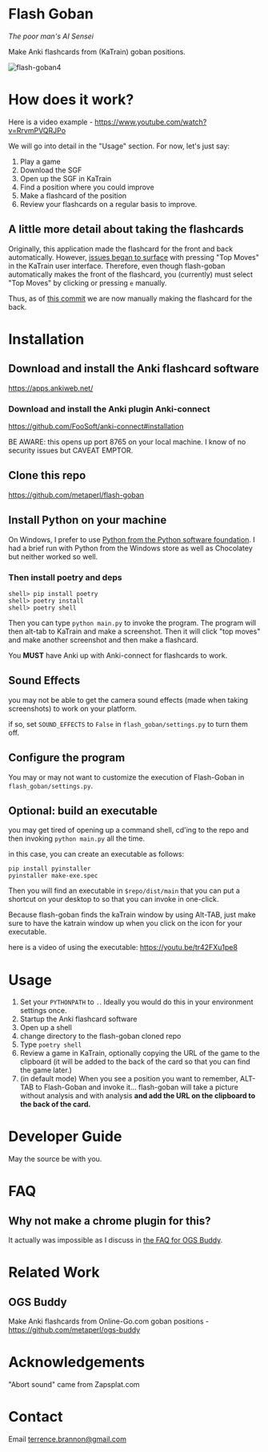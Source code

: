 # Flash Goban
*The poor man's AI Sensei*

Make Anki flashcards from (KaTrain) goban positions. 


![flash-goban4](https://user-images.githubusercontent.com/21293/190810634-b885e3a0-af1a-44e9-a2b1-f1018db7dc90.png)


# How does it work?

Here is a video example - 
https://www.youtube.com/watch?v=RrvmPVQRJPo

We will go into detail in the "Usage" section. For now, let's just say:

1. Play a game
2. Download the SGF
3. Open up the SGF in KaTrain
4. Find a position where you could improve
5. Make a flashcard of the position
6. Review your flashcards on a regular basis to improve.

## A little more detail about taking the flashcards

Originally, this application made the flashcard for the front and back
automatically. However, [issues began to surface](https://github.com/metaperl/flash-goban/issues/1) 
with pressing "Top Moves" in the KaTrain user interface. Therefore, even
though flash-goban automatically makes the front of the flashcard, you
(currently) must select "Top Moves" by clicking or pressing `e` manually.

Thus, as of [this commit](https://github.com/metaperl/flash-goban/commit/fbaa1055f391fa834e926708fc80f25f3edab7d8)
we are now manually making the flashcard for the back.

# Installation

## Download and install the Anki flashcard software

https://apps.ankiweb.net/

### Download and install the Anki plugin Anki-connect

https://github.com/FooSoft/anki-connect#installation

BE AWARE: this opens up port 8765 on your local machine. I know of no security issues but CAVEAT EMPTOR.

## Clone this repo

https://github.com/metaperl/flash-goban

## Install Python on your machine

On Windows, I prefer to use [Python from the Python software foundation](https://www.python.org/). 
I had a brief run with Python from the Windows store as well as Chocolatey but neither worked so well.

### Then install poetry and deps

    shell> pip install poetry
    shell> poetry install
    shell> poetry shell
    
Then you can type `python main.py` to invoke the program. The program will then alt-tab to KaTrain
and make a screenshot. Then it will click "top moves" and make another screenshot and then make a 
flashcard.

You **MUST** have Anki up with Anki-connect for flashcards to 
work.

## Sound Effects

you may not be able to get the camera sound effects (made when taking screenshots) to work on your platform.

if so, set  `SOUND_EFFECTS` to `False` in `flash_goban/settings.py` to turn them off. 

## Configure the program

You may or may not want to customize the execution of Flash-Goban in 
`flash_goban/settings.py`.

## Optional: build an executable

you may get tired of opening up a command shell, cd'ing to the repo and then invoking `python main.py` all the time.

in this case, you can create an executable as follows:

    pip install pyinstaller
    pyinstaller make-exe.spec

Then you will find an executable in `$repo/dist/main` that you can put a shortcut on your desktop to so that you can invoke in one-click.

Because flash-goban finds the kaTrain window by using Alt-TAB, just make sure to have the katrain window up when you click on the icon for your executable.

here is a video of using the executable: https://youtu.be/tr42FXu1pe8

# Usage

1. Set your `PYTHONPATH` to `.`. Ideally you would do this in your environment settings once.
2. Startup the Anki flashcard software
3. Open up a shell
4. change directory to the flash-goban cloned repo
5. Type `poetry shell`
5. Review a game in KaTrain, optionally copying the URL of the game to the clipboard
(it will be added to the back of the card so that you can find the game later.)
6. (in default mode) When you see a position you want to remember, ALT-TAB to Flash-Goban and invoke it... flash-goban will take a picture
without analysis and with analysis **and add the URL on the clipboard to the back of the card.**


# Developer Guide

May the source be with you.

# FAQ

## Why not make a chrome plugin for this?

It actually was impossible as I discuss in [the FAQ for OGS Buddy](https://github.com/metaperl/ogs-buddy#faq).

# Related Work

## OGS Buddy

Make Anki flashcards from Online-Go.com goban positions - https://github.com/metaperl/ogs-buddy

# Acknowledgements

"Abort sound" came from Zapsplat.com

# Contact

Email terrence.brannon@gmail.com

